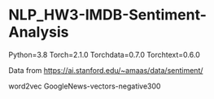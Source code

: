 # NLP_HW3-IMDB-Sentiment-Analysis
Python=3.8
Torch=2.1.0
Torchdata=0.7.0
Torchtext=0.6.0

Data from https://ai.stanford.edu/~amaas/data/sentiment/

word2vec GoogleNews-vectors-negative300
